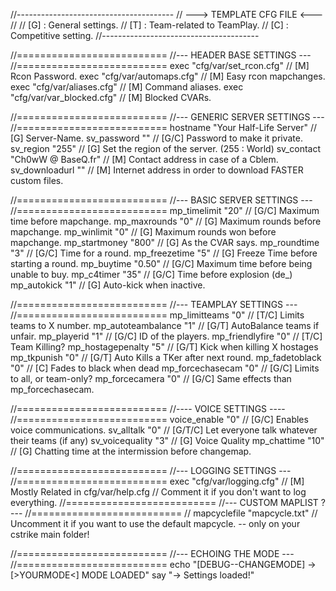 //---------------------------------------
// 	  ---> TEMPLATE CFG FILE <---
//
// [G]  : General settings.
// [T]  : Team-related to TeamPlay.
// [C] 	: Competitive setting.
//---------------------------------------

//==========================
//--- HEADER BASE SETTINGS ---
//==========================
exec "cfg/var/set_rcon.cfg"				// [M] Rcon Password.
exec "cfg/var/automaps.cfg"				// [M] Easy rcon mapchanges.
exec "cfg/var/aliases.cfg"				// [M] Command aliases.
exec "cfg/var/var_blocked.cfg"			// [M] Blocked CVARs.

//==========================
//--- GENERIC SERVER SETTINGS ---
//==========================
hostname	 	"Your Half-Life Server"		// [G] Server-Name.
sv_password 	""							// [G/C] Password to make it private.
sv_region		"255"						// [G] Set the region of the server. (255 : World)
sv_contact		"Ch0wW @ BaseQ.fr"			// [M] Contact address in case of a Cblem.
sv_downloadurl 	""							// [M] Internet address in order to download FASTER custom files.

//==========================
//--- BASIC SERVER SETTINGS ---
//==========================
mp_timelimit 	   "20"						// [G/C] Maximum time before mapchange.
mp_maxrounds  	    "0"						// [G] Maximum rounds before mapchange.
mp_winlimit		    "0"						// [G] Maximum rounds won before mapchange.
mp_startmoney     "800"						// [G] As the CVAR says.
mp_roundtime  	    "3"						// [G/C] Time for a round.
mp_freezetime 	    "5"						// [G] Freeze Time before starting a round.
mp_buytime 	     "0.50"						// [G/C] Maximum time before being unable to buy.
mp_c4timer	  	   "35"						// [G/C] Time before explosion (de_)
mp_autokick	  	 	"1"						// [G] Auto-kick when inactive.

//==========================
//--- TEAMPLAY SETTINGS ---
//==========================
mp_limitteams  	    "0"						// [T/C] Limits teams to X number.
mp_autoteambalance  "1"						// [G/T] AutoBalance teams if unfair.
mp_playerid			"1" 					// [G/C] ID of the players.
mp_friendlyfire     "0"						// [T/C] Team Killing?
mp_hostagepenalty   "5"						// [G/T]  Kick when killing X hostages
mp_tkpunish		    "0"						// [G/T]  Auto Kills a TKer after next round.
mp_fadetoblack 		"0"						// [C] Fades to black when dead
mp_forcechasecam 	"0"						// [G/C] Limits to all, or team-only?
mp_forcecamera		"0"						// [G/C] Same effects than mp_forcechasecam.

//==========================
//---- VOICE SETTINGS ----
//==========================
voice_enable	"0"							// [G/C] Enables voice communications.
sv_alltalk		"0"							// [G/T/C] Let everyone talk whatever their teams (if any)
sv_voicequality	"3"							// [G] Voice Quality 
mp_chattime	   "10"							// [G] Chatting time at the intermission before changemap.

//==========================
//--- LOGGING  SETTINGS ---
//==========================
exec "cfg/var/logging.cfg"					// [M] Mostly Related in cfg/var/help.cfg
											// Comment it if you don't want to log everything.
//==========================
//--- CUSTOM MAPLIST ? ---
//==========================
// mapcyclefile "mapcycle.txt" // Uncomment it if you want to use the default mapcycle. -- only on your cstrike main folder!

//==========================
//--- ECHOING THE MODE ---
//==========================
echo "[DEBUG--CHANGEMODE] -> [>YOURMODE<] MODE LOADED"
say "-> Settings loaded!"